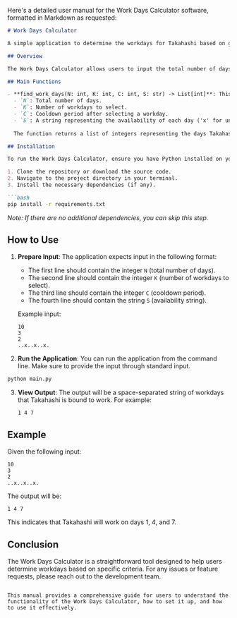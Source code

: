 Here's a detailed user manual for the Work Days Calculator software, formatted in Markdown as requested:

```markdown
# Work Days Calculator

A simple application to determine the workdays for Takahashi based on given parameters.

## Overview

The Work Days Calculator allows users to input the total number of days, the number of workdays to select, the cooldown period after selecting a workday, and the availability of each day. The application will then output the specific days Takahashi is bound to work, taking into account the cooldown period and unavailable days.

## Main Functions

- **find_work_days(N: int, K: int, C: int, S: str) -> List[int]**: This function encapsulates the logic to determine the workdays based on the input parameters:
  - `N`: Total number of days.
  - `K`: Number of workdays to select.
  - `C`: Cooldown period after selecting a workday.
  - `S`: A string representing the availability of each day ('x' for unavailable, '.' for available).
  
  The function returns a list of integers representing the days Takahashi will work.

## Installation

To run the Work Days Calculator, ensure you have Python installed on your machine. You can install the required dependencies using pip. 

1. Clone the repository or download the source code.
2. Navigate to the project directory in your terminal.
3. Install the necessary dependencies (if any).

```bash
pip install -r requirements.txt
```

*Note: If there are no additional dependencies, you can skip this step.*

## How to Use

1. **Prepare Input**: The application expects input in the following format:
   - The first line should contain the integer `N` (total number of days).
   - The second line should contain the integer `K` (number of workdays to select).
   - The third line should contain the integer `C` (cooldown period).
   - The fourth line should contain the string `S` (availability string).

   Example input:
   ```
   10
   3
   2
   ..x..x..x.
   ```

2. **Run the Application**: You can run the application from the command line. Make sure to provide the input through standard input. 

```bash
python main.py
```

3. **View Output**: The output will be a space-separated string of workdays that Takahashi is bound to work. For example:
   ```
   1 4 7
   ```

## Example

Given the following input:
```
10
3
2
..x..x..x.
```

The output will be:
```
1 4 7
```

This indicates that Takahashi will work on days 1, 4, and 7.

## Conclusion

The Work Days Calculator is a straightforward tool designed to help users determine workdays based on specific criteria. For any issues or feature requests, please reach out to the development team.

```

This manual provides a comprehensive guide for users to understand the functionality of the Work Days Calculator, how to set it up, and how to use it effectively.